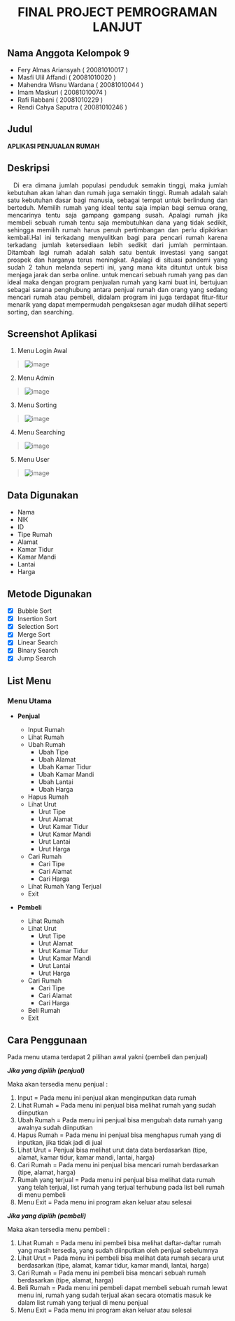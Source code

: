 # <p align="center">FINAL PROJECT PEMROGRAMAN LANJUT</p>

## Nama Anggota Kelompok 9

- Fery Almas Ariansyah   		( 20081010017 )
- Masfi Ulil Affandi   			( 20081010020 )
- Mahendra Wisnu Wardana 		( 20081010044 )
- Imam Maskuri 			        ( 20081010074 )
- Rafi Rabbani 				      ( 20081010229 )
- Rendi Cahya Saputra			  ( 20081010246 )

## Judul
**APLIKASI PENJUALAN RUMAH**

## Deskripsi
<p align="justify"> &emsp;Di era dimana jumlah populasi penduduk semakin tinggi, maka jumlah kebutuhan akan lahan dan rumah juga semakin tinggi. Rumah adalah salah satu kebutuhan dasar bagi manusia, sebagai tempat untuk berlindung dan berteduh. Memilih rumah yang ideal tentu saja impian bagi semua orang, mencarinya tentu saja gampang gampang susah. Apalagi rumah jika membeli sebuah rumah tentu saja membutuhkan dana yang tidak sedikit, sehingga memilih rumah harus penuh pertimbangan dan perlu dipikirkan kembali.Hal ini terkadang menyulitkan bagi para pencari rumah karena terkadang jumlah ketersediaan lebih sedikit dari jumlah permintaan. Ditambah lagi rumah adalah salah satu bentuk investasi yang sangat prospek dan harganya terus meningkat. Apalagi di situasi pandemi yang sudah 2 tahun melanda seperti ini, yang mana kita dituntut untuk bisa menjaga jarak dan serba online. untuk mencari sebuah rumah yang pas dan ideal maka dengan program penjualan rumah yang kami buat ini, bertujuan sebagai sarana penghubung antara penjual rumah dan orang yang sedang mencari rumah atau pembeli, didalam program ini juga terdapat fitur-fitur menarik yang dapat mempermudah pengaksesan agar mudah dilihat seperti sorting, dan searching.</p>

## Screenshot Aplikasi
1. Menu Login Awal

> ![image](https://user-images.githubusercontent.com/90993075/147375859-174435c8-1718-4531-a1aa-5b415406cf9c.png)

2. Menu Admin

> ![image](https://user-images.githubusercontent.com/90993075/147375869-b56212da-0366-41f2-bc77-bc55db76d5ee.png)

3. Menu Sorting

> ![image](https://user-images.githubusercontent.com/90993075/147375884-0d451aa2-f3b3-413e-9213-61039d3e71d9.png)

4. Menu Searching

> ![image](https://user-images.githubusercontent.com/90993075/147375890-2c1db33c-8f1a-4b21-81eb-e8800855810c.png)

5. Menu User

> ![image](https://user-images.githubusercontent.com/90993075/147375897-0828dabc-5a45-47f7-9c18-736da6359b32.png)

## Data Digunakan
- Nama
- NIK
- ID
- Tipe Rumah
- Alamat
- Kamar Tidur
- Kamar Mandi
- Lantai
- Harga

## Metode Digunakan
- [x] Bubble Sort 
- [x] Insertion Sort 
- [x] Selection Sort 
- [x] Merge Sort
- [x] Linear Search
- [x] Binary Search 
- [x] Jump Search 

## List Menu
### Menu Utama
  - **Penjual**
    - Input Rumah
    - Lihat Rumah
    - Ubah Rumah
      - Ubah Tipe
      - Ubah Alamat
      - Ubah Kamar Tidur
      - Ubah Kamar Mandi
      - Ubah Lantai
      - Ubah Harga
    - Hapus Rumah
    - Lihat Urut
      - Urut Tipe
      - Urut Alamat
      - Urut Kamar Tidur
      - Urut Kamar Mandi
      - Urut Lantai
      - Urut Harga
    - Cari Rumah
      - Cari Tipe
      - Cari Alamat
      - Cari Harga
    - Lihat Rumah Yang Terjual
    - Exit
 
  - **Pembeli**
    - Lihat Rumah
    - Lihat Urut
      - Urut Tipe
      - Urut Alamat
      - Urut Kamar Tidur
      - Urut Kamar Mandi
      - Urut Lantai
      - Urut Harga
    - Cari Rumah
      - Cari Tipe
      - Cari Alamat
      - Cari Harga
    - Beli Rumah
    - Exit

## Cara Penggunaan
<p align="justify">Pada menu utama terdapat 2 pilihan awal yakni (pembeli dan penjual)

***Jika yang dipilih (penjual)***

Maka akan tersedia menu penjual :  
1. Input = Pada menu ini penjual akan menginputkan data rumah
2. Lihat Rumah = Pada menu ini penjual bisa melihat rumah yang sudah diinputkan
3. Ubah Rumah = Pada menu ini penjual bisa mengubah data rumah yang awalnya sudah diinputkan
4. Hapus Rumah = Pada menu ini penjual bisa menghapus rumah yang di inputkan, jika tidak jadi di jual
5. Lihat Urut = Penjual bisa melihat urut data data berdasarkan (tipe, alamat, kamar tidur, kamar mandi, lantai, harga)
6. Cari Rumah = Pada menu ini penjual bisa mencari rumah berdasarkan (tipe, alamat, harga)
7. Rumah yang terjual = Pada menu ini penjual bisa melihat data rumah yang telah terjual, list rumah yang terjual terhubung pada list beli rumah di menu pembeli 
8. Menu Exit = Pada menu ini program akan keluar atau selesai 


***Jika yang dipilih (pembeli)***

Maka akan tersedia menu pembeli : 
1. Lihat Rumah = Pada menu ini pembeli bisa melihat daftar-daftar rumah yang masih tersedia, yang sudah diinputkan oleh penjual sebelumnya
2. Lihat Urut = Pada menu ini pembeli bisa melihat  data rumah secara urut berdasarkan (tipe, alamat, kamar tidur, kamar mandi, lantai, harga)
3. Cari Rumah = Pada menu ini pembeli bisa mencari sebuah rumah berdasarkan (tipe, alamat, harga)
4. Beli Rumah = Pada menu ini pembeli dapat membeli sebuah rumah lewat menu ini, rumah yang sudah terjual akan secara otomatis masuk ke dalam list rumah yang terjual di menu penjual
5. Menu Exit = Pada menu ini program akan keluar atau selesai 
  </p>
